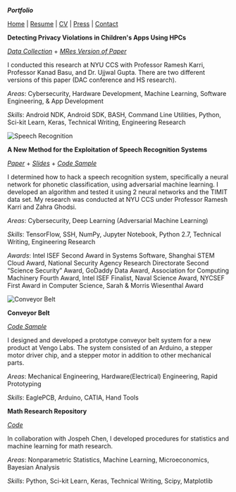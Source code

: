 ***Portfolio***

[Home](suhacker1.github.io) | [Resume](https://sshussain.me/SH_Resume.pdf) | [CV](https://sshussain.me/SH_CV.pdf) | [Press](suhacker1.github.io/press) | 
[Contact](suhacker1.github.io/contact)

**Detecting Privacy Violations in Children's Apps Using HPCs**

[*Data Collection*](https://github.com/suhacker1/hpc-a) + [*MRes Version of Paper*](https://drive.google.com/file/d/1JzwDJ_7zBA_k0Jr040-4ull5CWnsry9H/view?usp=sharing)

I conducted this research at NYU CCS with Professor Ramesh Karri, Professor Kanad Basu, and Dr. Ujjwal Gupta. There are two different versions of this paper (DAC conference and HS research). 

_Areas_: Cybersecurity, Hardware Development, Machine Learning, Software Engineering, & App Development

_Skills_: Android NDK, Android SDK, BASH, Command Line Utilities, Python, Sci-kit Learn, Keras, Technical Writing, Engineering Research

![Speech Recognition](http://sshussain.me/Images/src.png)

**A New Method for the Exploitation of Speech Recognition Systems**  

[*Paper*](https://bit.ly/2qA28Sn) + [*Slides*](https://bit.ly/2ELUk5g) + [*Code Sample*](https://github.com/suhacker1/phonetic-classification)    

I determined how to hack a speech recognition system, specifically a neural network for phonetic classification, using adversarial machine learning. I developed an algorithm and tested it using 2 neural networks and the TIMIT data set. My research was conducted at NYU CCS under Professor Ramesh Karri and Zahra Ghodsi.  

_Areas_: Cybersecurity, Deep Learning (Adversarial Machine Learning)  

_Skills_: TensorFlow, SSH, NumPy, Jupyter Notebook, Python 2.7, Technical Writing, Engineering Research  

_Awards_: Intel ISEF Second Award in Systems Software, Shanghai STEM Cloud Award, National Security Agency Research Directorate Second “Science Security” Award,  GoDaddy Data Award, Association for Computing Machinery Fourth Award, Intel ISEF Finalist, Naval Science Award, NYCSEF First Award in Computer Science, Sarah & Morris Wiesenthal Award  

![Conveyor Belt](http://sshussain.me/Images/conveyor_belt.png)

**Conveyor Belt**  

[*Code Sample*](https://github.com/suhacker1/Arduino-Code-for-Stepper-Motor-Control-)  

I designed and developed a prototype conveyor belt system for a new product at Vengo Labs. The system consisted of an Arduino, a stepper motor driver chip, and a stepper motor in addition to other mechanical parts.    

_Areas_: Mechanical Engineering, Hardware(Electrical) Engineering, Rapid Prototyping    

_Skills_: EaglePCB, Arduino, CATIA, Hand Tools    

**Math Research Repository**

[*Code*](https://github.com/jchen42703/MathResearchQHSS)  

In collaboration with Jospeh Chen, I developed procedures for statistics and machine learning for math research. 

_Areas_: Nonparametric Statistics, Machine Learning, Microeconomics, Bayesian Analysis  

_Skills_: Python, Sci-kit Learn, Keras, Technical Writing, Scipy, Matplotlib

